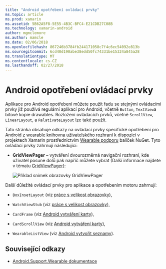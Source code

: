```yaml
---
title: "Android opotřebení ovládací prvky"
ms.topic: article
ms.prod: xamarin
ms.assetid: 5B62A5F8-5E55-4B3C-BFC4-E21CDB27C08B
ms.technology: xamarin-android
author: mgmclemore
ms.author: mamcle
ms.date: 02/06/2018
ms.openlocfilehash: 867246b3784fb244171058c7f4c6ec54092e813b
ms.sourcegitcommit: 6cd40d190abe38edd50fc74331be15324a845a28
ms.translationtype: MT
ms.contentlocale: cs-CZ
ms.lasthandoff: 02/27/2018
---
```

# <a name="android-wear-controls"></a>Android opotřebení ovládací prvky

Aplikace pro Android opotřebení můžete použít řadu se stejnými ovládacími prvky již používá regulární aplikací pro Android, včetně `Button`, `TextView`a bitové kopie drawables. Rozložení ovládacích prvků, včetně `ScrollView`, `LinearLayout`, a `RelativateLayout` lze také použít.

Tato stránka obsahuje odkazy na ovládací prvky specifické opotřebení pro Android z [wearable knihovna uživatelského rozhraní](https://developer.android.com/training/wearables/apps/layouts.html#UiLibrary) k dispozici v projektech Xamarin prostřednictvím [Wearable podporu](http://www.nuget.org/packages/Xamarin.Android.Wear/) balíček NuGet. Tyto ovládací prvky zahrnují následující:

-   **GridViewPager** &ndash; vytváření dvourozměrná navigační rozhraní, kde uživatel posune dolů pak napříč můžete vybrat (Další informace najdete v tématu [GridViewPager](~/android/wear/user-interface/controls/gridviewpager.md)):

    ![Příklad snímek obrazovky GridViewPager](images/gridviewpager.png)

Další důležité ovládací prvky pro aplikace a opotřebením motoru zahrnují:

* `BoxInsetLayout` (viz [práce s velikost obrazovky](~/android/wear/screen-sizes.md)),

* `WatchViewStub` (viz [práce s velikost obrazovky](~/android/wear/screen-sizes.md)),

* `CardFrame` (viz [Android vytváření karty](https://developer.android.com/training/wearables/ui/cards.html)),

* `CardScrollView` (viz [Android vytváření karty](https://developer.android.com/training/wearables/ui/cards.html)),

* `WearableListView` (viz [Android vytvořit seznamy](https://developer.android.com/training/wearables/ui/lists.html)).


## <a name="related-links"></a>Související odkazy

- [Android.Support.Wearable dokumentace](https://developer.android.com/reference/android/support/wearable/view/package-summary.html)
